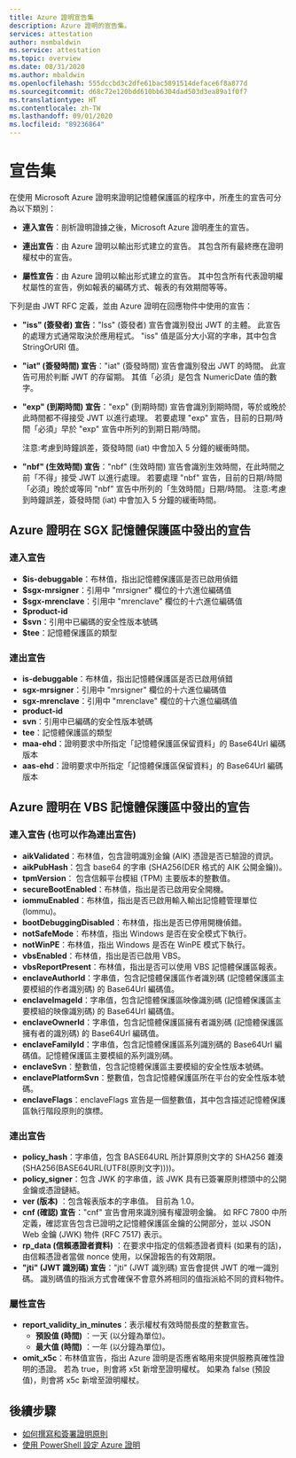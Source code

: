 ```yaml
---
title: Azure 證明宣告集
description: Azure 證明的宣告集。
services: attestation
author: msmbaldwin
ms.service: attestation
ms.topic: overview
ms.date: 08/31/2020
ms.author: mbaldwin
ms.openlocfilehash: 555dccbd3c2dfe61bac5891514deface6f8a877d
ms.sourcegitcommit: d68c72e120bdd610bb6304dad503d3ea89a1f0f7
ms.translationtype: HT
ms.contentlocale: zh-TW
ms.lasthandoff: 09/01/2020
ms.locfileid: "89236864"
---
```

# <a name="claim-sets"></a>宣告集

在使用 Microsoft Azure 證明來證明記憶體保護區的程序中，所產生的宣告可分為以下類別：

- **連入宣告**：剖析證明證據之後，Microsoft Azure 證明產生的宣告。

- **連出宣告**：由 Azure 證明以輸出形式建立的宣告。 其包含所有最終應在證明權杖中的宣告。

- **屬性宣告**：由 Azure 證明以輸出形式建立的宣告。 其中包含所有代表證明權杖屬性的宣告，例如報表的編碼方式、報表的有效期間等等。

下列是由 JWT RFC 定義，並由 Azure 證明在回應物件中使用的宣告：

- **"iss" (簽發者) 宣告**："Iss" (簽發者) 宣告會識別發出 JWT 的主體。 此宣告的處理方式通常取決於應用程式。 "iss" 值是區分大小寫的字串，其中包含 StringOrURI 值。
- **"iat" (簽發時間) 宣告**："iat" (簽發時間) 宣告會識別發出 JWT 的時間。 此宣告可用於判斷 JWT 的存留期。 其值「必須」是包含 NumericDate 值的數字。
- **"exp" (到期時間) 宣告**："exp" (到期時間) 宣告會識別到期時間，等於或晚於此時間都不得接受 JWT 以進行處理。 若要處理 "exp" 宣告，目前的日期/時間「必須」早於 "exp" 宣告中所列的到期日期/時間。

  注意:考慮到時鐘誤差，簽發時間 (iat) 中會加入 5 分鐘的緩衝時間。
- **"nbf" (生效時間) 宣告**："nbf" (生效時間) 宣告會識別生效時間，在此時間之前「不得」接受 JWT 以進行處理。 若要處理 "nbf" 宣告，目前的日期/時間「必須」晚於或等同 "nbf" 宣告中所列的「生效時間」日期/時間。
  注意:考慮到時鐘誤差，簽發時間 (iat) 中會加入 5 分鐘的緩衝時間。

## <a name="claims-issued-by-azure-attestation-in-sgx-enclaves"></a>Azure 證明在 SGX 記憶體保護區中發出的宣告

### <a name="incoming-claims"></a>連入宣告 

- **$is-debuggable**：布林值，指出記憶體保護區是否已啟用偵錯
- **$sgx-mrsigner**：引用中 "mrsigner" 欄位的十六進位編碼值
- **$sgx-mrenclave**：引用中 "mrenclave" 欄位的十六進位編碼值
- **$product-id**
- **$svn**：引用中已編碼的安全性版本號碼 
- **$tee**：記憶體保護區的類型 

### <a name="outgoing-claims"></a>連出宣告

- **is-debuggable**：布林值，指出記憶體保護區是否已啟用偵錯
- **sgx-mrsigner**：引用中 "mrsigner" 欄位的十六進位編碼值
- **sgx-mrenclave**：引用中 "mrenclave" 欄位的十六進位編碼值
- **product-id**
- **svn**：引用中已編碼的安全性版本號碼 
- **tee**：記憶體保護區的類型 
- **maa-ehd**：證明要求中所指定「記憶體保護區保留資料」的 Base64Url 編碼版本 
- **aas-ehd**：證明要求中所指定「記憶體保護區保留資料」的 Base64Url 編碼版本 

## <a name="claims-issued-by-azure-attestation-in-vbs-enclaves"></a>Azure 證明在 VBS 記憶體保護區中發出的宣告

### <a name="incoming-claims-can-also-be-used-as-outgoing-claims"></a>連入宣告 (也可以作為連出宣告)

- **aikValidated**：布林值，包含證明識別金鑰 (AIK) 憑證是否已驗證的資訊。
- **aikPubHash**：包含 base64 的字串 (SHA256(DER 格式的 AIK 公開金鑰))。
- **tpmVersion**： 包含信賴平台模組 (TPM) 主要版本的整數值。
- **secureBootEnabled**：布林值，指出是否已啟用安全開機。
- **iommuEnabled**：布林值，指出是否已啟用輸入輸出記憶體管理單位 (Iommu)。
- **bootDebuggingDisabled**：布林值，指出是否已停用開機偵錯。
- **notSafeMode**：布林值，指出 Windows 是否在安全模式下執行。
- **notWinPE**：布林值，指出 Windows 是否在 WinPE 模式下執行。
- **vbsEnabled**：布林值，指出是否已啟用 VBS。
- **vbsReportPresent**：布林值，指出是否可以使用 VBS 記憶體保護區報表。
- **enclaveAuthorId**：字串值，包含記憶體保護區作者識別碼 (記憶體保護區主要模組的作者識別碼) 的 Base64Url 編碼值。
- **enclaveImageId**：字串值，包含記憶體保護區映像識別碼 (記憶體保護區主要模組的映像識別碼) 的 Base64Url 編碼值。
- **enclaveOwnerId**：字串值，包含記憶體保護區擁有者識別碼 (記憶體保護區擁有者的識別碼) 的 Base64Url 編碼值。
- **enclaveFamilyId**：字串值，包含記憶體保護區系列識別碼的 Base64Url 編碼值。記憶體保護區主要模組的系列識別碼。
- **enclaveSvn**：整數值，包含記憶體保護區主要模組的安全性版本號碼。
- **enclavePlatformSvn**：整數值，包含記憶體保護區所在平台的安全性版本號碼。
- **enclaveFlags**：enclaveFlags 宣告是一個整數值，其中包含描述記憶體保護區執行階段原則的旗標。
  
### <a name="outgoing-claims"></a>連出宣告

- **policy_hash**：字串值，包含 BASE64URL 所計算原則文字的 SHA256 雜湊 (SHA256(BASE64URL(UTF8(原則文字))))。
- **policy_signer**：包含 JWK 的字串值，該 JWK 具有已簽署原則標頭中的公開金鑰或憑證鏈結。
- **ver (版本)** ：包含報表版本的字串值。 目前為 1.0。
- **cnf (確認) 宣告**："cnf" 宣告會用來識別擁有權證明金鑰。 如 RFC 7800 中所定義，確認宣告包含已證明之記憶體保護區金鑰的公開部分，並以 JSON Web 金鑰 (JWK) 物件 (RFC 7517) 表示。
- **rp_data (信賴憑證者資料)** ：在要求中指定的信賴憑證者資料 (如果有的話)，由信賴憑證者當做 nonce 使用，以保證報告的有效期限。
- **"jti" (JWT 識別碼) 宣告**："jti" (JWT 識別碼) 宣告會提供 JWT 的唯一識別碼。 識別碼值的指派方式會確保不會意外將相同的值指派給不同的資料物件。

### <a name="property-claims"></a>屬性宣告

- **report_validity_in_minutes**：表示權杖有效時間長度的整數宣告。
  - **預設值 (時間)** ：一天 (以分鐘為單位)。
  - **最大值 (時間)** ：一年 (以分鐘為單位)。
- **omit_x5c**：布林值宣告，指出 Azure 證明是否應省略用來提供服務真確性證明的憑證。 若為 true，則會將 x5t 新增至證明權杖。 如果為 false (預設值)，則會將 x5c 新增至證明權杖。

## <a name="next-steps"></a>後續步驟
- [如何撰寫和簽署證明原則](author-sign-policy.md)
- [使用 PowerShell 設定 Azure 證明](quickstart-powershell.md)
